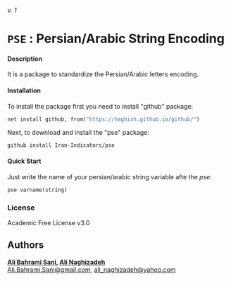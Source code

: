 _v. 1_  

`PSE` : Persian/Arabic String Encoding
=====================

#### Description
It is a package to standardize the Persian/Arabic letters encoding.

#### Installation
To install the package first you need to install "github" package:
```stata
net install github, from("https://haghish.github.io/github/")
```
Next, to download and install the "pse" package:
```
github install Iran-Indicators/pse
```
#### Quick Start
Just write the name of your persian/arabic string variable afte the _pse_:
```
pse varname(string)
```


### License
Academic Free License v3.0

Authors
------

**[__Ali Bahrami Sani__](https://alibahramisani.github.io/), [__Ali Naghizadeh__](mailto:Ali_Naghizadeh@yahoo.com)**  
Ali.Bahrami.Sani@gmail.com, ali_naghizadeh@yahoo.com 

